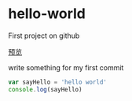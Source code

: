 # hello-world
First project on github

[预览](https://htmlpreview.github.io/?https://github.com/donghuizhou/hello-world/blob/master/view/index.html)

write something for my first commit

```javascript
var sayHello = 'hello world'
console.log(sayHello)
```
